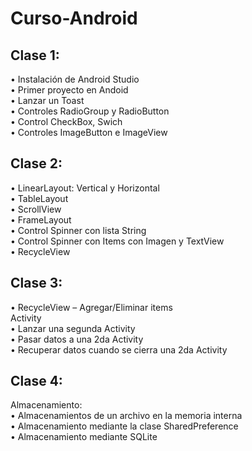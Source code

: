 # Curso-Android

## Clase 1:
•	Instalación de Android Studio <br>
•	Primer proyecto en Andoid <br>
•	Lanzar un Toast <br>
•	Controles RadioGroup y RadioButton <br>
•	Control CheckBox, Swich <br>
•	Controles ImageButton e ImageView <br> 


## Clase 2:

•	LinearLayout: Vertical y Horizontal <br>
•	TableLayout <br>
•	ScrollView <br>
•	FrameLayout <br>
•	Control Spinner con lista String <br>
•	Control Spinner con Items con Imagen y TextView<br>
•	RecycleView <br>

## Clase 3:
•	RecycleView – Agregar/Eliminar items <br>
Activity<br>
•	Lanzar una segunda Activity<br>
•	Pasar datos a una 2da Activity<br>
•	Recuperar datos cuando se cierra una 2da Activity<br>

## Clase 4:

Almacenamiento:<br>
•	Almacenamientos de un archivo en la memoria interna<br>
•	Almacenamiento mediante la clase SharedPreference<br>
•	Almacenamiento mediante SQLite<br>
